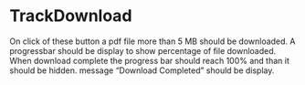# TrackDownload
On click of these button a pdf file more than 5 MB should be downloaded. A progressbar should be display to show percentage of file downloaded. When download complete the progress bar should reach 100% and than it should be hidden. message “Download Completed” should be  display.
